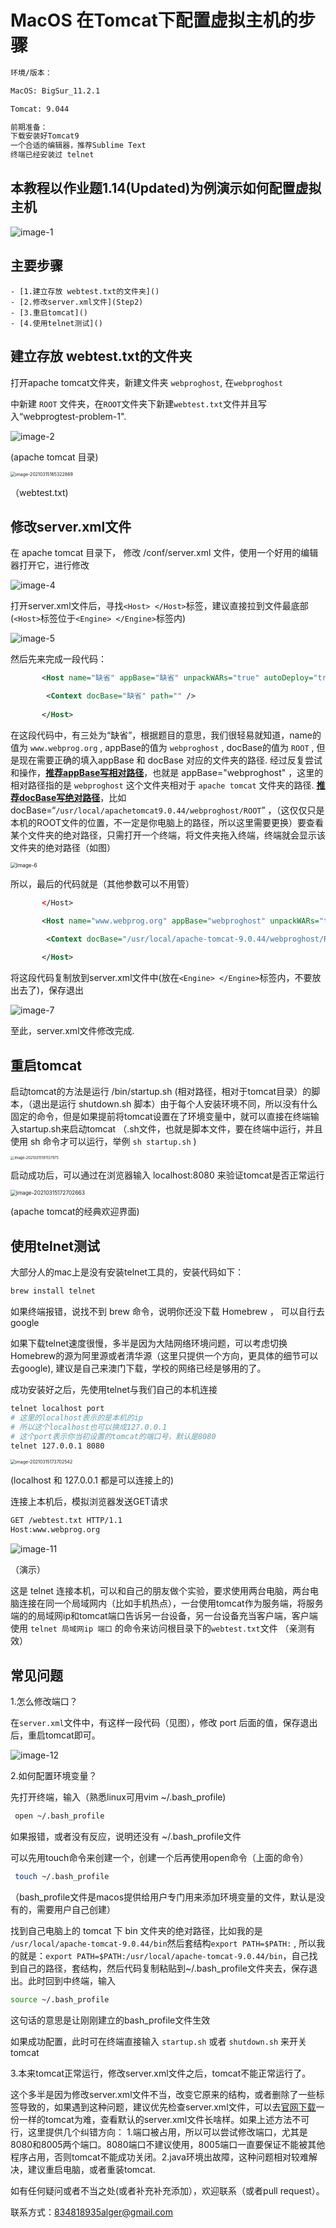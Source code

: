 # MacOS 在Tomcat下配置虚拟主机的步骤

```xml
环境/版本：

MacOS: BigSur_11.2.1

Tomcat: 9.044
```

```bash
前期准备：
下载安装好Tomcat9 
一个合适的编辑器，推荐Sublime Text
终端已经安装过 telnet
```

## 本教程以作业题1.14(Updated)为例演示如何配置虚拟主机

![image-1](imgs/1.png)

## **主要步骤**

	- [1.建立存放 webtest.txt的文件夹]()
	- [2.修改server.xml文件](Step2)
	- [3.重启tomcat]()
	- [4.使用telnet测试]()

## **建立存放 webtest.txt的文件夹**

打开apache tomcat文件夹，新建文件夹 `webproghost`, 在`webproghost`

 中新建 `ROOT` 文件夹，在`ROOT`文件夹下新建`webtest.txt`文件并且写入“webprogtest-problem-1".

<img src="imgs/2.png" alt="image-2" style="zoom: 100%;" />

(apache tomcat 目录)

<img src="imgs/3.png" alt="image-20210315165322869" style="zoom: 50%;" />

（webtest.txt)

##  修改server.xml文件

在 apache tomcat 目录下， 修改 /conf/server.xml 文件，使用一个好用的编辑器打开它，进行修改

![image-4](imgs/4.png)



打开server.xml文件后，寻找`<Host> </Host>`标签，建议直接拉到文件最底部(`<Host>`标签位于`<Engine> </Engine>`标签内)

![image-5](imgs/5.png)



然后先来完成一段代码：

```xml
       <Host name="缺省" appBase="缺省" unpackWARs="true" autoDeploy="true" xmlValidation="false" xmlNamespaceAware="false">

       	<Context docBase="缺省" path="" />
       		
       </Host>

```

 在这段代码中，有三处为“缺省”，根据题目的意思，我们很轻易就知道，name的值为 `www.webprog.org` , appBase的值为 `webproghost` , docBase的值为 `ROOT` , 但是现在需要正确的填入appBase 和 docBase 对应的文件夹的路径. 经过反复尝试和操作，<u>**推荐appBase写相对路径**</u>，也就是 appBase="webproghost" ，这里的相对路径指的是 `webproghost` 这个文件夹相对于 `apache tomcat` 文件夹的路径. <u>**推荐docBase写绝对路径**</u>，比如docBase=“`/usr/local/apachetomcat9.0.44/webproghost/ROOT`” ，（这仅仅只是本机的ROOT文件的位置，不一定是你电脑上的路径，所以这里需要更换）要查看某个文件夹的绝对路径，只需打开一个终端，将文件夹拖入终端，终端就会显示该文件夹的绝对路径（如图）



<img src="imgs/6.png" alt="image-6" style="zoom:60%;" />



所以，最后的代码就是（其他参数可以不用管）

```xml
       </Host>

       <Host name="www.webprog.org" appBase="webproghost" unpackWARs="true" autoDeploy="true" xmlValidation="false" xmlNamespaceAware="false">

       	<Context docBase="/usr/local/apache-tomcat-9.0.44/webproghost/ROOT" path="" />
       		
       </Host>
```

将这段代码复制放到server.xml文件中(放在`<Engine> </Engine>`标签内，不要放出去了)，保存退出

![image-7](imgs/7.png)

至此，server.xml文件修改完成.



## 重启tomcat

启动tomcat的方法是运行 /bin/startup.sh (相对路径，相对于tomcat目录）的脚本，（退出是运行 shutdown.sh 脚本）由于每个人安装环境不同，所以没有什么固定的命令，但是如果提前将tomcat设置在了环境变量中，就可以直接在终端输入startup.sh来启动tomcat （.sh文件，也就是脚本文件，要在终端中运行，并且使用 sh 命令才可以运行，举例 `sh startup.sh` )

<img src="imgs/8.png" alt="image-20210315191137975" style="zoom:40%;" />

启动成功后，可以通过在浏览器输入 localhost:8080 来验证tomcat是否正常运行

<img src="imgs/9.png" alt="image-20210315172702663" style="zoom:60%;" />

(apache tomcat的经典欢迎界面)

## 使用telnet测试

大部分人的mac上是没有安装telnet工具的，安装代码如下：

```bash
brew install telnet
```

如果终端报错，说找不到 brew 命令，说明你还没下载 Homebrew ， 可以自行去google

如果下载telnet速度很慢，多半是因为大陆网络环境问题，可以考虑切换Homebrew的源为阿里源或者清华源（这里只提供一个方向，更具体的细节可以去google), 建议是自己来澳门下载，学校的网络已经是够用的了。

成功安装好之后，先使用telnet与我们自己的本机连接

```bash
telnet localhost port
# 这里的localhost表示的是本机的ip
# 所以这个localhost也可以换成127.0.0.1
# 这个port表示你当初设置的tomcat的端口号，默认是8080
telnet 127.0.0.1 8080 
```

<img src="imgs/10.png" alt="image-20210315173702542" style="zoom:50%;" />

(localhost 和 127.0.0.1 都是可以连接上的)

连接上本机后，模拟浏览器发送GET请求

```bash
GET /webtest.txt HTTP/1.1
Host:www.webprog.org

```

![image-11](imgs/11.png)

（演示）

这是 telnet 连接本机，可以和自己的朋友做个实验，要求使用两台电脑，两台电脑连接在同一个局域网内（比如手机热点），一台使用tomcat作为服务端，将服务端的的局域网ip和tomcat端口告诉另一台设备，另一台设备充当客户端，客户端使用 `telnet 局域网ip 端口`  的命令来访问根目录下的`webtest.txt`文件 （亲测有效）



## 常见问题

1.怎么修改端口？

在`server.xml`文件中，有这样一段代码（见图），修改 port 后面的值，保存退出后，重启tomcat即可。

![image-12](imgs/12.png)



2.如何配置环境变量？

先打开终端，输入（熟悉linux可用vim ~/.bash_profile)

```bash
 open ~/.bash_profile
```

如果报错，或者没有反应，说明还没有 ~/.bash_profile文件

可以先用touch命令来创建一个，创建一个后再使用open命令（上面的命令）

```bash
 touch ~/.bash_profile
```

（bash_profile文件是macos提供给用户专门用来添加环境变量的文件，默认是没有的，需要用户自己创建）

找到自己电脑上的 tomcat 下 bin 文件夹的绝对路径，比如我的是 `/usr/local/apache-tomcat-9.0.44/bin`然后套结构`export PATH=$PATH:` , 所以我的就是：`export PATH=$PATH:/usr/local/apache-tomcat-9.0.44/bin`，自己找到自己的路径，套结构，然后代码复制粘贴到~/.bash_profile文件夹去，保存退出。此时回到中终端，输入

```bash
source ~/.bash_profile
```

这句话的意思是让刚刚建立的bash_profile文件生效

如果成功配置，此时可在终端直接输入 `startup.sh` 或者 `shutdown.sh` 来开关tomcat

3.本来tomcat正常运行，修改server.xml文件之后，tomcat不能正常运行了。

这个多半是因为修改server.xml文件不当，改变它原来的结构，或者删除了一些标签导致的，如果遇到这种问题，建议优先检查server.xml文件，可以去[官网下载](http://tomcat.apache.org/)一份一样的tomcat为难，查看默认的server.xml文件长啥样。如果上述方法不可行，这里提供几个纠错方向： 1.端口被占用，所以可以尝试修改端口，尤其是8080和8005两个端口。8080端口不建议使用，8005端口一直要保证不能被其他程序占用，否则tomcat不能成功关闭。2.java环境出故障，这种问题相对较难解决，建议重启电脑，或者重装tomcat.



如有任何疑问或者不当之处(或者补充补充添加），欢迎联系（或者pull request）。

联系方式：834818935alger@gmail.com